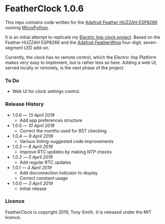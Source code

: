 # FeatherClock 1.0.6 #

This repo contains code written for the [Adafruit Feather HUZZAH ESP8266](https://learn.adafruit.com/adafruit-feather-huzzah-esp8266) running [MicroPython](http://docs.micropython.org/en/latest/index.html).

It is an initial attempt to replicate my [Electric Imp clock project](https://github.com/smittytone/Clock). Based on the Feather HUZZAH ESP8266 and the [Adafruit FeatherWing](https://learn.adafruit.com/adafruit-7-segment-led-featherwings/overview) four-digit, seven-segment LED add-on.

Currently, the clock has no remote control, which the Electric Imp Platform makes very easy to implement, but is rather less so here. Adding a web UI, served locally or remotely, is the next phase of the project.

### To Do ###

- Web UI for clock settings control.

### Release History ###

- 1.0.6 &mdash; *13 April 2019*
    - Add app preferences structure
- 1.0.5 &mdash; *10 April 2019*
    - Correct the months used for BST checking
- 1.0.4 &mdash; *9 April 2019*
    - Various linting-suggested code improvements
- 1.0.3 &mdash; *8 April 2019*
    - Improve RTC updates by making NTP checks
- 1.0.2 &mdash; *5 April 2019*
    - Add regular RTC updates
- 1.0.1 &mdash; *4 April 2019*
    - Add disconnection indicator to display
    - Correct constant usage
- 1.0.0 &mdash; *3 April 2019*
    - Initial release

### Licence ###

FeatherClock is copyright 2019, Tony Smith. It is released under the MIT licence.